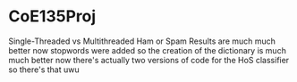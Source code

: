 # CoE135Proj
Single-Threaded vs Multithreaded Ham or Spam 
Results are much much better now
stopwords were added so the creation of the dictionary is much much better now
there's actually two versions of code for the HoS classifier so there's that uwu
